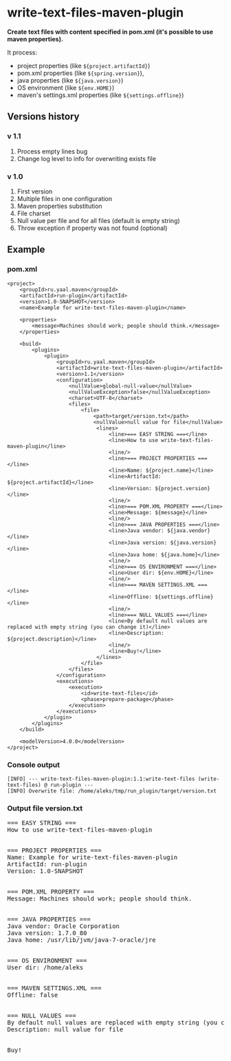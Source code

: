 #  write-text-files-maven-plugin
**Create text files with content specified in pom.xml (it's possible to use maven properties).**

It process:
* project properties (like `${project.artifactId}`)
* pom.xml properties (like `${spring.version}`),
* java properties (like `${java.version}`)
* OS environment (like `${env.HOME}`)
* maven's settings.xml properties (like `${settings.offline}`)


## Versions history
### v 1.1
1. Process empty lines bug
2. Change log level to info for overwriting exists file

### v 1.0
1. First version
2. Multiple files in one configuration
3. Maven properties substitution
4. File charset
5. Null value per file and for all files (default is empty string)
6. Throw exception if property was not found (optional)

## Example

### pom.xml
```
<project>
    <groupId>ru.yaal.maven</groupId>
    <artifactId>run-plugin</artifactId>
    <version>1.0-SNAPSHOT</version>
    <name>Example for write-text-files-maven-plugin</name>

    <properties>
        <message>Machines should work; people should think.</message>
    </properties>

    <build>
        <plugins>
            <plugin>
                <groupId>ru.yaal.maven</groupId>
                <artifactId>write-text-files-maven-plugin</artifactId>
                <version>1.1</version>
                <configuration>
                    <nullValue>global-null-value</nullValue>
                    <nullValueException>false</nullValueException>
                    <charset>UTF-8</charset>
                    <files>
                        <file>
                            <path>target/version.txt</path>
                            <nullValue>null value for file</nullValue>
                             <lines>
                                 <line>=== EASY STRING ===</line>
                                 <line>How to use write-text-files-maven-plugin</line>
                                 <line/>
                                 <line>=== PROJECT PROPERTIES ===</line>
                                 <line>Name: ${project.name}</line>
                                 <line>ArtifactId: ${project.artifactId}</line>
                                 <line>Version: ${project.version}</line>
                                 <line/>
                                 <line>=== POM.XML PROPERTY ===</line>
                                 <line>Message: ${message}</line>
                                 <line/>
                                 <line>=== JAVA PROPERTIES ===</line>
                                 <line>Java vendor: ${java.vendor}</line>
                                 <line>Java version: ${java.version}</line>
                                 <line>Java home: ${java.home}</line>
                                 <line/>
                                 <line>=== OS ENVIRONMENT ===</line>
                                 <line>User dir: ${env.HOME}</line>
                                 <line/>
                                 <line>=== MAVEN SETTINGS.XML ===</line>
                                 <line>Offline: ${settings.offline}</line>
                                 <line/>
                                 <line>=== NULL VALUES ===</line>
                                 <line>By default null values are replaced with empty string (you can change it)</line>
                                 <line>Description: ${project.description}</line>
                                 <line/>
                                 <line>Buy!</line>
                             </lines>
                        </file>
                    </files>
                </configuration>
                <executions>
                    <execution>
                        <id>write-text-files</id>
                        <phase>prepare-package</phase>
                    </execution>
                </executions>
            </plugin>
        </plugins>
    </build>

    <modelVersion>4.0.0</modelVersion>
</project>
```
### Console output
```
[INFO] --- write-text-files-maven-plugin:1.1:write-text-files (write-text-files) @ run-plugin ---
[INFO] Overwrite file: /home/aleks/tmp/run_plugin/target/version.txt
```
### Output file version.txt

<pre>
=== EASY STRING ===
How to use write-text-files-maven-plugin
<br/>
=== PROJECT PROPERTIES ===
Name: Example for write-text-files-maven-plugin
ArtifactId: run-plugin
Version: 1.0-SNAPSHOT
<br/>
=== POM.XML PROPERTY ===
Message: Machines should work; people should think.
<br/>
=== JAVA PROPERTIES ===
Java vendor: Oracle Corporation
Java version: 1.7.0_80
Java home: /usr/lib/jvm/java-7-oracle/jre
<br/>
=== OS ENVIRONMENT ===
User dir: /home/aleks
<br/>
=== MAVEN SETTINGS.XML ===
Offline: false
<br/>
=== NULL VALUES ===
By default null values are replaced with empty string (you can change it)
Description: null value for file
<br/>
Buy!
</pre>

